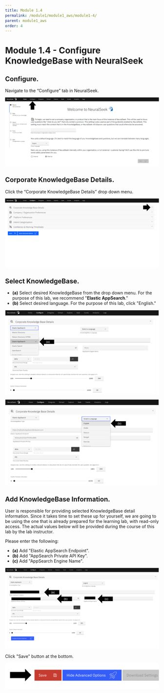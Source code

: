 ```yaml
---
title: Module 1.4
permalink: /module1/module1_aws/module1-4/
parent: module1_aws
order: 4
---
```


# Module 1.4 - Configure KnowledgeBase with NeuralSeek

## Configure.
Navigate to the “Configure” tab in NeuralSeek.

![image1.4.1](images/image1.4.1.png)

## Corporate KnowledgeBase Details. 
Click the “Corporate KnowledgeBase Details” drop down menu. 

![image1.4.2](images/image1.4.2.png)
## Select KnowledgeBase. 
- **(a)** Select desired KnowledgeBase from the drop down menu. For the purpose of this lab, we recommend "**Elastic AppSearch**." 
- **(b)** Select desired language. For the purpose of this lab, click "English." 
  
![image1.4.3](images/image1.4.3.png)

![image1.4.4](images/image1.4.4.png)

## Add KnowledgeBase Information. 
User is responsible for providing selected KnowledgeBase detail information. Since it takes time to set these up for yourself, we are going to be using the one that is already prepared for the learning lab, with read-only access. The actual values below will be provided during the course of this lab by the lab instructor.

Please enter the following:
- **(a)** Add "Elastic AppSearch Endpoint".
- **(b)** Add "AppSearch Private API Key".
- **(c)** Add "AppSearch Engine Name".

![image1.4.5](images/image1.4.5.png)
 
Click "Save" button at the bottom.

![image1.4.5](images/image1.4.6.png)